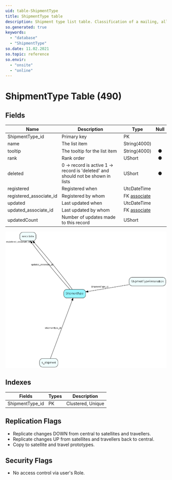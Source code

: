 ```yaml
---
uid: table-ShipmentType
title: ShipmentType table
description: Shipment type list table. Classification of a mailing, allowing recipients to subscribe to lists
so.generated: true
keywords:
  - "database"
  - "ShipmentType"
so.date: 11.02.2021
so.topic: reference
so.envir:
  - "onsite"
  - "online"
---
```


# ShipmentType Table (490)

## Fields

| Name | Description | Type | Null |
|------|-------------|------|:----:|
|ShipmentType\_id|Primary key|PK| |
|name|The list item|String(4000)| |
|tooltip|The tooltip for the list item|String(4000)|&#x25CF;|
|rank|Rank order|UShort|&#x25CF;|
|deleted|0 -&gt; record is active 1 -&gt; record is &apos;deleted&apos; and should not be shown in lists|UShort|&#x25CF;|
|registered|Registered when|UtcDateTime| |
|registered\_associate\_id|Registered by whom|FK [associate](associate.md)| |
|updated|Last updated when|UtcDateTime| |
|updated\_associate\_id|Last updated by whom|FK [associate](associate.md)| |
|updatedCount|Number of updates made to this record|UShort| |


![ShipmentType table relationship diagram](./media/ShipmentType.png)

## Indexes

| Fields | Types | Description |
|--------|-------|-------------|
|ShipmentType\_id |PK |Clustered, Unique |

## Replication Flags

* Replicate changes DOWN from central to satellites and travellers.
* Replicate changes UP from satellites and travellers back to central.
* Copy to satellite and travel prototypes.

## Security Flags

* No access control via user's Role.

